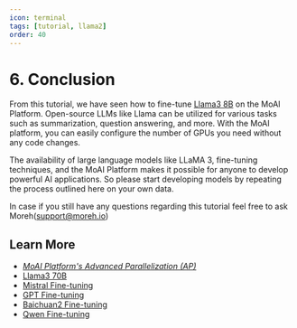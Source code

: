 ```yaml
---
icon: terminal
tags: [tutorial, llama2]
order: 40
---
```


# 6. Conclusion 

From this tutorial, we have seen how to fine-tune [Llama3 8B](https://huggingface.co/meta-llama/Meta-Llama-3-8B) on the MoAI Platform. Open-source LLMs like Llama can be utilized for various tasks such as summarization, question answering, and more. With the MoAI platform, you can easily configure the number of GPUs you need without any code changes. 

The availability of large language models like LLaMA 3, fine-tuning techniques, and the MoAI Platform makes it possible for anyone to develop powerful AI applications. So please start developing models by repeating the process outlined here on your own data.

In case if you still have any questions regarding this tutorial feel free to ask Moreh(support@moreh.io)


## Learn More

- *[MoAI Platform's Advanced Parallelization (AP)](/Supported_Documents/ap/index.md)*
- [Llama3 70B](/Tutorials/Llama3_70B_Tutorial/index.md)
- [Mistral Fine-tuning](/Tutorials/Mistral_Tutorial/index.md)
- [GPT Fine-tuning](/Tutorials/GPT_Tutorial/index.md)
- [Baichuan2 Fine-tuning](/Tutorials/Baichuan2_Tutorial/index.md)
- [Qwen Fine-tuning](/Tutorials/Qwen_Tutorial/index.md)